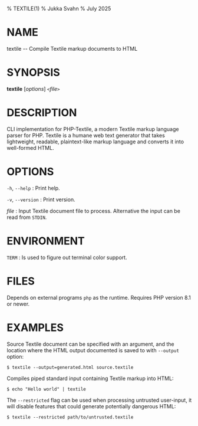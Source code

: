 % TEXTILE(1)
% Jukka Svahn
% July 2025

# NAME

textile -- Compile Textile markup documents to HTML

# SYNOPSIS

**textile** [*options*] `<`*file*`>`

# DESCRIPTION

CLI implementation for PHP-Textile, a modern Textile markup language parser for PHP. Textile is a humane web
text generator that takes lightweight, readable, plaintext-like markup language and converts it into well-formed
HTML.

# OPTIONS

`-h`, `--help`
: Print help.

`-v`, `--version`
: Print version.

*file*
: Input Textile document file to process. Alternative the input can be read from `STDIN`.

# ENVIRONMENT

`TERM`
: Is used to figure out terminal color support.

# FILES

Depends on external programs `php` as the runtime. Requires PHP version 8.1 or newer.

# EXAMPLES

Source Textile document can be specified with an argument, and the location
where the HTML output documented is saved to with `--output` option:

    $ textile --output=generated.html source.textile

Compiles piped standard input containing Textile markup into HTML:

    $ echo "Hello world" | textile

The `--restricted` flag can be used when processing untrusted user-input, it
will disable features that could generate potentially dangerous HTML:

    $ textile --restricted path/to/untrusted.textile
